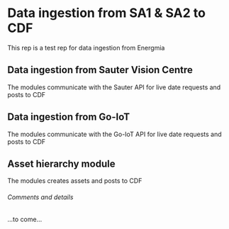 # Data ingestion from SA1 & SA2 to CDF
This rep is a test rep for data ingestion from Energmia
## Data ingestion from Sauter Vision Centre
The modules communicate with the Sauter API for live date requests and posts to CDF
## Data ingestion from Go-IoT
The modules communicate with the Go-IoT API for live date requests and posts to CDF
## Asset hierarchy module
The modules creates assets and posts to CDF

###### Comments and details
...to come...